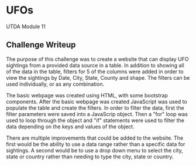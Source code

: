 # UFOs

UTDA Module 11

## Challenge Writeup

The purpose of this challenge was to create a website that can display UFO sightings from a provided data source in a table.  In addition to showing all of the data in the table, filters for 5 of the columns were added in order to view the sightings by Date, City, State, County and shape.  The filters can be used individually, or as any combination.

The basic webpage was created using HTML, with some bootstrap components.  After the basic webpage was created JavaScript was used to populate the table and create the filters.  In order to filter the data, first the filter parameters were saved into a JavaScrip object.  Then a "for" loop was used to loop through the object and "if" statements were used to filter the data depending on the keys and values of the object.

There are multiple improvements that could be added to the website.  The first would be the ability to use a data range rather than a specific data for sightings.  A second would be to use a drop down menu to select the city, state or country rather than needing to type the city, state or country.
